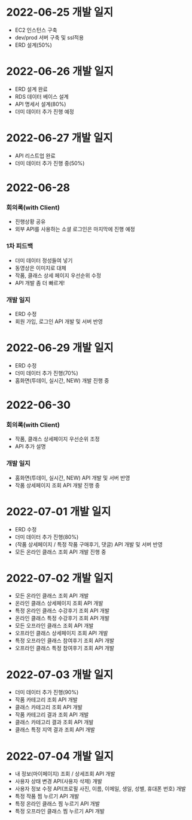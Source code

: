 # 2022-06-25 개발 일지
- EC2 인스턴스 구축
- dev/prod 서버 구축 및 ssl적용
- ERD 설계(50%)

# 2022-06-26 개발 일지
- ERD 설계 완료
- RDS 데이터 베이스 설계
- API 명세서 설계(80%)
- 더미 데이터 추가 진행 예정

# 2022-06-27 개발 일지
- API 리스트업 완료
- 더미 데이터 추가 진행 중(50%)

# 2022-06-28 
### 회의록(with Client)
- 진행상황 공유
- 외부 API를 사용하는 소셜 로그인은 마지막에 진행 예정
### 1차 피드백
- 더미 데이터 정성들여 넣기
- 동영상은 이미지로 대체
- 작품, 클래스 상세 페이지 우선순위 수정
- API 개발 좀 더 빠르게!
### 개발 일지
- ERD 수정
- 회원 가입, 로그인 API 개발 및 서버 반영

# 2022-06-29 개발 일지
- ERD 수정
- 더미 데이터 추가 진행(70%)
- 홈화면(투데이, 실시간, NEW) 개발 진행 중

# 2022-06-30
### 회의록(with Client)
- 작품, 클래스 상세페이지 우선순위 조정
- API 추가 설명
### 개발 일지
- 홈화면(투데이, 실시간, NEW) API 개발 및 서버 반영
- 작품 상세페이지 조회 API 개발 진행 중

# 2022-07-01 개발 일지
- ERD 수정
- 더미 데이터 추가 진행(80%)
- (작품 상세페이지 / 특정 작품 구매후기, 댓글) API 개발 및 서버 반영
- 모든 온라인 클래스 조회 API 개발 진행 중

# 2022-07-02 개발 일지
- 모든 온라인 클래스 조회 API 개발
- 온라인 클래스 상세페이지 조회 API 개발
- 특정 온라인 클래스 수강후기 조회 API 개발
- 온라인 클래스 특정 수강후기 조회 API 개발
- 모든 오프라인 클래스 조회 API 개발
- 오프라인 클래스 상세페이지 조회 API 개발
- 특정 오프라인 클래스 참여후기 조회 API 개발
- 오프라인 클래스 특정 참여후기 조회 API 개발

# 2022-07-03 개발 일지
- 더미 데이터 추가 진행(90%)
- 작품 카테고리 조회 API 개발
- 클래스 카테고리 조회 API 개발
- 작품 카테고리 결과 조회 API 개발
- 클래스 카테고리 결과 조회 API 개발
- 클래스 특정 지역 결과 조회 API 개발

# 2022-07-04 개발 일지
- 내 정보(마이페이지) 조회 / 상세조회 API 개발
- 사용자 상태 변경 API(사용자 삭제) 개발
- 사용자 정보 수정 API(프로필 사진, 이름, 이메일, 생일, 성별, 휴대폰 번호) 개발
- 특정 작품 찜 누르기 API 개발
- 특정 온라인 클래스 찜 누르기 API 개발
- 특정 오프라인 클래스 찜 누르기 API 개발

